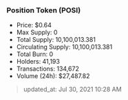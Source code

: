 
  ### Position Token (POSI)
  - Price: $0.64
  - Max Supply: 0
  - Total Supply: 10,100,013.381
  - Circulating Supply: 10,100,013.381
  - Total Burn: 0
  - Holders: 41,193
  - Transactions: 134,672
  - Volume (24h): $27,487.82

  > updated_at: Jul 30, 2021 10:28 AM
